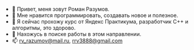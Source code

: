 - 👋 Привет, меня зовут Роман Разумов.
- 👀 Мне нравится программировать, создавать новое и полезное.
- 🌱 Я сейчас прохожу курс от Яндекс Практикума, разработчик С++ и алгоритмы, это здорово.
- 💞️ Нахожусь в поиске работы в этом направлении.
- 📫 rv_razumov@mail.ru, rrv3888@gmail.com

<!---
Sakton/Sakton is a ✨ special ✨ repository because its `README.md` (this file) appears on your GitHub profile.
You can click the Preview link to take a look at your changes.
--->
